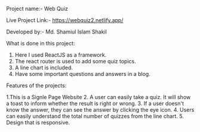
Project name:- Web Quiz

Live Project Link:- https://webquiz2.netlify.app/

Developed by:- Md. Shamiul Islam Shakil

What is done in this project:
1. Here I used ReactJS as a framework.
2. The react router is used to add some quiz topics.
3. A line chart is included.
4. Have some important questions and answers in a blog.


Features of the projects: 

1.This is a Signle Page Website
2. A user can easily take a quiz. It will show a toast to inform whether the result is right or wrong.
3. If a user doesn't know the answer, they can see the answer by clicking the eye icon.
4. Users can easily understand the total number of quizzes from the line chart.
5. Design that is responsive.
